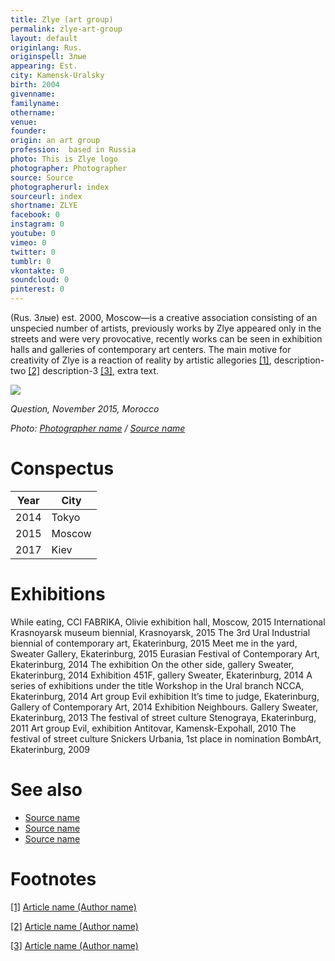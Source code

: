 ```yaml
---
title: Zlye (art group)
permalink: zlye-art-group
layout: default
originlang: Rus.
originspell: Злые
appearing: Est.
city: Kamensk-Uralsky
birth: 2004
givenname:  
familyname:  
othername:
venue:
founder:
origin: an art group
profession:  based in Russia
photo: This is Zlye logo
photographer: Photographer
source: Source
photographerurl: index
sourceurl: index
shortname: ZLYE
facebook: 0
instagram: 0
youtube: 0
vimeo: 0
twitter: 0
tumblr: 0
vkontakte: 0
soundcloud: 0
pinterest: 0
---
```


(Rus. Злые) est. 2000, Moscow—is a creative association consisting of an unspecied number of artists, previously works by Zlye appeared only in the streets and were very provocative, recently works can be seen in exhibition halls and galleries of contemporary art centers. The main motive for creativity of Zlye is a reaction of reality by artistic allegories <span id="a1">[\[1\]](#f1)</span>, description-two <span id="a2">[\[2\]](#f2)</span> description-3 <span id="a3">[\[3\]](#f3)</span>, extra text.

![](/images/image-name.jpg)

*Question, November 2015, Morocco*

*Photo: [Photographer name](http://example.net/) / [Source name](http://example.net/)*

# Conspectus

|Year|City|
|----|---------|
|2014|Tokyo|
|2015|Moscow|
|2017|Kiev|

# Exhibitions

While eating, CCI FABRIKA, Olivie exhibition hall, Moscow, 2015
International Krasnoyarsk museum biennial, Krasnoyarsk, 2015
The 3rd Ural Industrial biennial of contemporary art, Ekaterinburg, 2015
Meet me in the yard, Sweater Gallery, Ekaterinburg, 2015
Eurasian Festival of Contemporary Art, Ekaterinburg, 2014
The exhibition On the other side, gallery Sweater, Ekaterinburg, 2014
Exhibition 451F, gallery Sweater, Ekaterinburg, 2014
A series of exhibitions under the title Workshop in the Ural branch NCCA, Ekaterinburg, 2014
Art group Evil exhibition It’s time to judge, Ekaterinburg, Gallery of Contemporary Art, 2014
Exhibition Neighbours. Gallery Sweater, Ekaterinburg, 2013
The festival of street culture Stenograya, Ekaterinburg, 2011
Art group Evil, exhibition Antitovar, Kamensk-Expohall, 2010
The festival of street culture Snickers Urbania, 1st place in nomination BombArt, Ekaterinburg, 2009

# See also

- [Source name](http://example.net/)
- [Source name](http://example.net/)
- [Source name](http://example.net/)

# Footnotes

[[1]](#a1) <span id="f1"></span> [Article name (Author name)](http://example.net/article)

[[2]](#a2) <span id="f2"></span> [Article name (Author name)](http://example.net/article)

[[3]](#a3) <span id="f3"></span> [Article name (Author name)](http://example.net/article)

